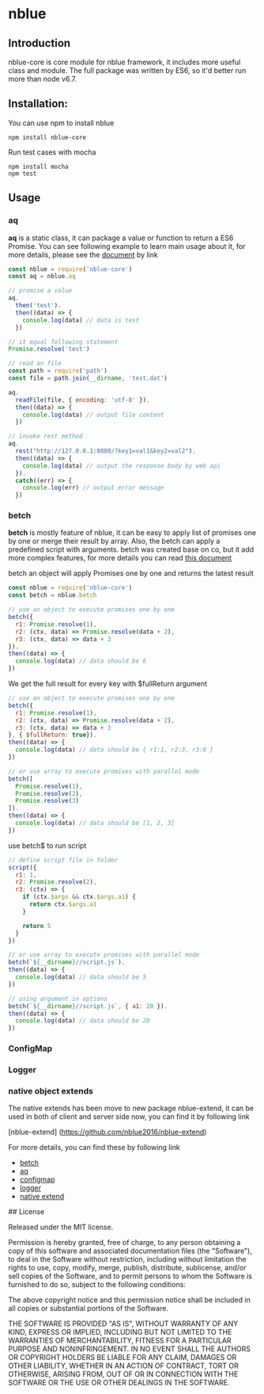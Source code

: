 # nblue
## Introduction
nblue-core is core module for nblue framework, it includes more useful class and module. The full package was written by ES6, so it'd better run more than node v6.7.

## Installation:
You can use npm to install nblue
```
npm install nblue-core
```

Run test cases with mocha
```
npm install mocha
npm test
```

## Usage

### aq
**aq** is a static class, it can package a value or function to return a ES6 Promise. You can see following example to learn main usage about it, for more details, please see the [document](https://github.com/nblue2016/nblue/blob/master/doc/aq.md) by link

``` javascript
const nblue = require('nblue-core')
const aq = nblue.aq

// promise a value
aq.
  then('test').
  then((data) => {
    console.log(data) // data is test
  })

// it equal following statement
Promise.resolve('test')

// read an file
const path = require('path')
const file = path.join(__dirname, 'test.dat')

aq.
  readFile(file, { encoding: 'utf-8' }).
  then((data) => {
    console.log(data) // output file content
  })

// invoke rest method
aq.
  rest("http://127.0.0.1:8080/?key1=val1&key2=val2").
  then((data) => {
    console.log(data) // output the response body by web api
  }).
  catch((err) => {
    console.log(err) // output error message
  })

```

### betch
**betch** is mostly feature of nblue, it can be easy to apply list of promises one by one or merge their result by array. Also, the betch can apply a predefined script with arguments. betch was created base on co, but it add more complex features, for more details you can read  [this document](https://github.com/nblue2016/nblue/blob/master/doc/betch.md)

betch an object will apply Promises one by one and returns the latest result
``` javascript
const nblue = require('nblue-core')
const betch = nblue.betch

// use an object to execute promises one by one
betch({
  r1: Promise.resolve(1),
  r2: (ctx, data) => Promise.resolve(data + 2),
  r3: (ctx, data) => data + 3
}).
then((data) => {
  console.log(data) // data should be 6
})
```

We get the full result for every key with $fullReturn argument

``` javascript
// use an object to execute promises one by one
betch({
  r1: Promise.resolve(1),
  r2: (ctx, data) => Promise.resolve(data + 2),
  r3: (ctx, data) => data + 3
}, { $fullReturn: true}).
then((data) => {
  console.log(data) // data should be { r1:1, r2:3, r3:6 }
})
```

``` javascript
// or use array to execute promises with parallel mode
betch([
  Promise.resolve(1),
  Promise.resolve(2),
  Promise.resolve(3)
]).
then((data) => {
  console.log(data) // data should be [1, 2, 3]
})
```

use betch$ to run script
``` javascript
// define script file in folder
script({
  r1: 1,
  r2: Promise.resolve(2),
  r3: (ctx) => {
    if (ctx.$args && ctx.$args.a1) {
      return ctx.$args.a1
    }

    return 5
  }
})

// or use array to execute promises with parallel mode
betch(`${__dirname}//script.js`).
then((data) => {
  console.log(data) // data should be 5
})

// using argument in options
betch(`${__dirname}//script.js`, { a1: 20 }).
then((data) => {
  console.log(data) // data should be 20
})
```

### ConfigMap

### Logger

### native object extends
The native extends has been move to new package nblue-extend, it can be used in both of client and server side now, you can find it by following link

[nblue-extend] (https://github.com/nblue2016/nblue-extend)


For more details, you can find these by following link
- [betch](https://github.com/nblue2016/nblue/blob/master/doc/betch.md)
- [aq](https://github.com/nblue2016/nblue/blob/master/doc/aq.md)
- [configmap](https://github.com/nblue2016/nblue/blob/master/doc/configmap.md)
- [logger](https://github.com/nblue2016/nblue/blob/master/doc/logger.md)
- [native extend](https://github.com/nblue2016/nblue-extend/blob/master/readme.md)

## License

Released under the MIT license.

Permission is hereby granted, free of charge, to any person obtaining a copy of
this software and associated documentation files (the "Software"), to deal in
the Software without restriction, including without limitation the rights to
use, copy, modify, merge, publish, distribute, sublicense, and/or sell copies of
the Software, and to permit persons to whom the Software is furnished to do so,
subject to the following conditions:

The above copyright notice and this permission notice shall be included in all
copies or substantial portions of the Software.

THE SOFTWARE IS PROVIDED "AS IS", WITHOUT WARRANTY OF ANY KIND, EXPRESS OR
IMPLIED, INCLUDING BUT NOT LIMITED TO THE WARRANTIES OF MERCHANTABILITY, FITNESS
FOR A PARTICULAR PURPOSE AND NONINFRINGEMENT. IN NO EVENT SHALL THE AUTHORS OR
COPYRIGHT HOLDERS BE LIABLE FOR ANY CLAIM, DAMAGES OR OTHER LIABILITY, WHETHER
IN AN ACTION OF CONTRACT, TORT OR OTHERWISE, ARISING FROM, OUT OF OR IN
CONNECTION WITH THE SOFTWARE OR THE USE OR OTHER DEALINGS IN THE SOFTWARE.

